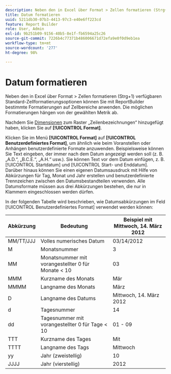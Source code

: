 ```yaml
---
description: Neben den in Excel über Format > Zellen formatieren (Strg+1) verfügbaren Standard-Zellformatierungsoptionen können Sie mit ReportBuilder bestimmte Formatierungen auf Zellbereiche anwenden. Die möglichen Formatierungen hängen von der gewählten Metrik ab.
title: Datum formatieren
uuid: 5211db30-07b3-4413-97c3-e40e6ff223cd
feature: Report Builder
role: User, Admin
exl-id: 9b251b09-9156-40b5-8e1f-fb6594a25c26
source-git-commit: 7226b4c77371b486006671d72efa9e0f0d9eb1ea
workflow-type: tm+mt
source-wordcount: '277'
ht-degree: 98%

---
```


# Datum formatieren

Neben den in Excel über Format > Zellen formatieren (Strg+1) verfügbaren Standard-Zellformatierungsoptionen können Sie mit ReportBuilder bestimmte Formatierungen auf Zellbereiche anwenden. Die möglichen Formatierungen hängen von der gewählten Metrik ab.

Nachdem Sie [Dimensionen](/help/analyze/report-builder/layout/c-metrics-dimensions/t-add-metrics-and-dimensions.md) zum Raster „Zeilenbezeichnungen“ hinzugefügt haben, klicken Sie auf **[!UICONTROL Format]**.

Klicken Sie im Menü **[!UICONTROL Format]** auf **[!UICONTROL Benutzerdefiniertes Format]**, um ähnlich wie beim Voranstellen oder Anhängen benutzerdefinierte Formate anzuwenden. Beispielsweise können Sie Text eingeben, der immer nach dem Datum angezeigt werden soll (z. B. „A.D.“, „B.C.E.“, „A.H.“ usw.). Sie können Text vor dem Datum einfügen, z. B. [!UICONTROL Startdatum] und [!UICONTROL Start- und Enddatum]. Darüber hinaus können Sie einen eigenen Datumsausdruck mit Hilfe von Abkürzungen für Tag, Monat und Jahr erstellen und benutzerdefinierte Trennzeichen zwischen den Datumsbestandteilen verwenden. Alle Datumsformate müssen aus drei Abkürzungen bestehen, die nur in Klammern eingeschlossen werden dürfen.

In der folgenden Tabelle wird beschrieben, wie Datumsabkürzungen im Feld [!UICONTROL Benutzerdefiniertes Format] verwendet werden können:

| Abkürzung | Bedeutung | Beispiel mit Mittwoch, 14. März 2012 |
|--- |--- |--- |
| MM/TT/JJJ | Volles numerisches Datum | 03/14/2012 |
| M | Monatsnummer | 3 |
| MM | Monatsnummer mit vorangestellter 0 für Monate &lt; 10 | 03 |
| MMM | Kurzname des Monats | Mär |
| MMMM | Langname des Monats | März |
| D | Langname des Datums | Mittwoch, 14. März 2012 |
| d | Tagesnummer | 14 |
| dd | Tagesnummer mit vorangestellter 0 für Tage &lt; 10 | 01 - 09 |
| TTT | Kurzname des Tages | Mit |
| TTTT | Langname des Tags | Mittwoch |
| yy | Jahr (zweistellig) | 10 |
| JJJJ | Jahr (vierstellig) | 2012 |
